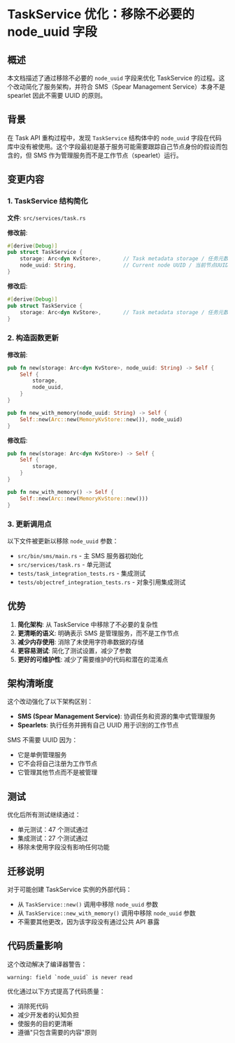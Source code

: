 # TaskService 优化：移除不必要的 node_uuid 字段

## 概述

本文档描述了通过移除不必要的 `node_uuid` 字段来优化 TaskService 的过程。这个改动简化了服务架构，并符合 SMS（Spear Management Service）本身不是 spearlet 因此不需要 UUID 的原则。

## 背景

在 Task API 重构过程中，发现 `TaskService` 结构体中的 `node_uuid` 字段在代码库中没有被使用。这个字段最初是基于服务可能需要跟踪自己节点身份的假设而包含的，但 SMS 作为管理服务而不是工作节点（spearlet）运行。

## 变更内容

### 1. TaskService 结构简化

**文件**: `src/services/task.rs`

**修改前**:
```rust
#[derive(Debug)]
pub struct TaskService {
    storage: Arc<dyn KvStore>,       // Task metadata storage / 任务元数据存储
    node_uuid: String,               // Current node UUID / 当前节点UUID
}
```

**修改后**:
```rust
#[derive(Debug)]
pub struct TaskService {
    storage: Arc<dyn KvStore>,       // Task metadata storage / 任务元数据存储
}
```

### 2. 构造函数更新

**修改前**:
```rust
pub fn new(storage: Arc<dyn KvStore>, node_uuid: String) -> Self {
    Self {
        storage,
        node_uuid,
    }
}

pub fn new_with_memory(node_uuid: String) -> Self {
    Self::new(Arc::new(MemoryKvStore::new()), node_uuid)
}
```

**修改后**:
```rust
pub fn new(storage: Arc<dyn KvStore>) -> Self {
    Self {
        storage,
    }
}

pub fn new_with_memory() -> Self {
    Self::new(Arc::new(MemoryKvStore::new()))
}
```

### 3. 更新调用点

以下文件被更新以移除 `node_uuid` 参数：

- `src/bin/sms/main.rs` - 主 SMS 服务器初始化
- `src/services/task.rs` - 单元测试
- `tests/task_integration_tests.rs` - 集成测试
- `tests/objectref_integration_tests.rs` - 对象引用集成测试

## 优势

1. **简化架构**: 从 TaskService 中移除了不必要的复杂性
2. **更清晰的语义**: 明确表示 SMS 是管理服务，而不是工作节点
3. **减少内存使用**: 消除了未使用字符串数据的存储
4. **更容易测试**: 简化了测试设置，减少了参数
5. **更好的可维护性**: 减少了需要维护的代码和潜在的混淆点

## 架构清晰度

这个改动强化了以下架构区别：

- **SMS (Spear Management Service)**: 协调任务和资源的集中式管理服务
- **Spearlets**: 执行任务并拥有自己 UUID 用于识别的工作节点

SMS 不需要 UUID 因为：
- 它是单例管理服务
- 它不会将自己注册为工作节点
- 它管理其他节点而不是被管理

## 测试

优化后所有测试继续通过：
- 单元测试：47 个测试通过
- 集成测试：27 个测试通过
- 移除未使用字段没有影响任何功能

## 迁移说明

对于可能创建 TaskService 实例的外部代码：
- 从 `TaskService::new()` 调用中移除 `node_uuid` 参数
- 从 `TaskService::new_with_memory()` 调用中移除 `node_uuid` 参数
- 不需要其他更改，因为该字段没有通过公共 API 暴露

## 代码质量影响

这个改动解决了编译器警告：
```
warning: field `node_uuid` is never read
```

优化通过以下方式提高了代码质量：
- 消除死代码
- 减少开发者的认知负担
- 使服务的目的更清晰
- 遵循"只包含需要的内容"原则